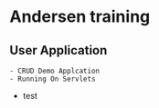 # Andersen training
## User Application 
    - CRUD Demo Applcation 
    - Running On Servlets
- test